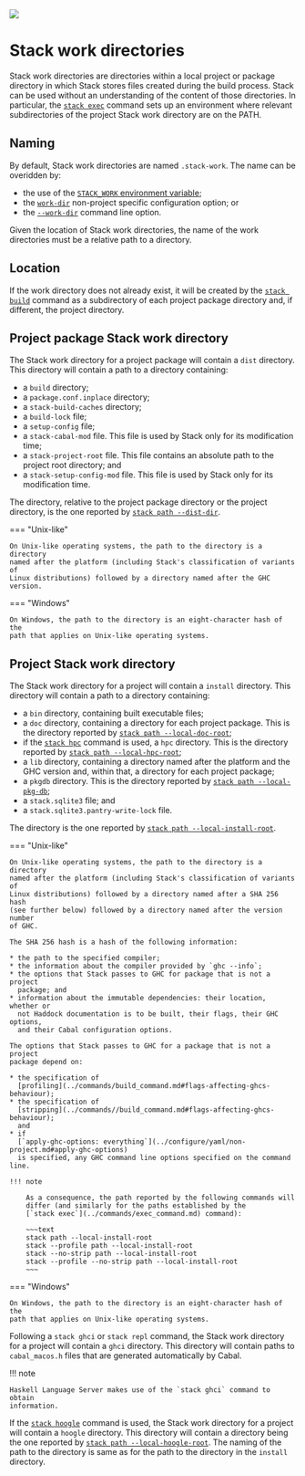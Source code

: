 <div class="hidden-warning"><a href="https://docs.haskellstack.org/"><img src="https://cdn.jsdelivr.net/gh/commercialhaskell/stack/doc/img/hidden-warning.svg"></a></div>

# Stack work directories

Stack work directories are directories within a local project or package
directory in which Stack stores files created during the build process. Stack
can be used without an understanding of the content of those directories. In
particular, the [`stack exec`](../commands/exec_command.md) command sets up an
environment where relevant subdirectories of the project Stack work directory
are on the PATH.

## Naming

By default, Stack work directories are named `.stack-work`. The name can be
overidden by:

* the use of the
  [`STACK_WORK` environment variable](../configure/environment_variables.md#stack_work);
* the [`work-dir`](../configure/yaml/non-project.md#work-dir) non-project
  specific configuration option; or
* the [`--work-dir`](../configure/global_flags.md#-work-dir-option) command line
  option.

Given the location of Stack work directories, the name of the work directories
must be a relative path to a directory.

## Location

If the work directory does not already exist, it will be created by the
[`stack build`](../commands/build_command.md) command as a subdirectory of each
project package directory and, if different, the project directory.

## Project package Stack work directory

The Stack work directory for a project package will contain a `dist` directory.
This directory will contain a path to a directory containing:

* a `build` directory;
* a `package.conf.inplace` directory;
* a `stack-build-caches` directory;
* a `build-lock` file;
* a `setup-config` file;
* a `stack-cabal-mod` file. This file is used by Stack only for its modification
  time;
* a `stack-project-root` file. This file contains an absolute path to the
  project root directory; and
* a `stack-setup-config-mod` file. This file is used by Stack only for its
  modification time.

The directory, relative to the project package directory or the project
directory, is the one reported by
[`stack path --dist-dir`](../commands/path_command.md).

=== "Unix-like"

    On Unix-like operating systems, the path to the directory is a directory
    named after the platform (including Stack's classification of variants of
    Linux distributions) followed by a directory named after the GHC version.

=== "Windows"

    On Windows, the path to the directory is an eight-character hash of the
    path that applies on Unix-like operating systems.

## Project Stack work directory

The Stack work directory for a project will contain a `install` directory.
This directory will contain a path to a directory containing:

* a `bin` directory, containing built executable files;
* a `doc` directory, containing a directory for each project package. This is
  the directory reported by
  [`stack path --local-doc-root`](../commands/path_command.md);
* if the [`stack hpc`](../commands/hpc_command.md) command is used, a `hpc`
  directory. This is the directory reported by
  [`stack path --local-hpc-root`](../commands/path_command.md);
* a `lib` directory, containing a directory named after the platform and the
  GHC version and, within that, a directory for each project package;
* a `pkgdb` directory. This is the directory reported by
  [`stack path --local-pkg-db`](../commands/path_command.md);
* a `stack.sqlite3` file; and
* a `stack.sqlite3.pantry-write-lock` file.

The directory is the one reported by
[`stack path --local-install-root`](../commands/path_command.md).

=== "Unix-like"

    On Unix-like operating systems, the path to the directory is a directory
    named after the platform (including Stack's classification of variants of
    Linux distributions) followed by a directory named after a SHA 256 hash
    (see further below) followed by a directory named after the version number
    of GHC.

    The SHA 256 hash is a hash of the following information:

    * the path to the specified compiler;
    * the information about the compiler provided by `ghc --info`;
    * the options that Stack passes to GHC for package that is not a project
      package; and
    * information about the immutable dependencies: their location, whether or
      not Haddock documentation is to be built, their flags, their GHC options,
      and their Cabal configuration options.

    The options that Stack passes to GHC for a package that is not a project
    package depend on:

    * the specification of
      [profiling](../commands/build_command.md#flags-affecting-ghcs-behaviour);
    * the specification of
      [stripping](../commands//build_command.md#flags-affecting-ghcs-behaviour);
      and
    * if
      [`apply-ghc-options: everything`](../configure/yaml/non-project.md#apply-ghc-options)
      is specified, any GHC command line options specified on the command line.

    !!! note

        As a consequence, the path reported by the following commands will
        differ (and similarly for the paths established by the
        [`stack exec`](../commands/exec_command.md) command):

        ~~~text
        stack path --local-install-root
        stack --profile path --local-install-root
        stack --no-strip path --local-install-root
        stack --profile --no-strip path --local-install-root
        ~~~

=== "Windows"

    On Windows, the path to the directory is an eight-character hash of the
    path that applies on Unix-like operating systems.

Following a `stack ghci` or `stack repl` command, the Stack work directory for
a project will contain a `ghci` directory. This directory will contain paths to
`cabal_macos.h` files that are generated automatically by Cabal.

!!! note

    Haskell Language Server makes use of the `stack ghci` command to obtain
    information.

If the [`stack hoogle`](../commands/hoogle_command.md) command is used, the
Stack work directory for a project will contain a `hoogle` directory. This
directory will contain a directory being the one reported by
[`stack path --local-hoogle-root`](../commands/path_command.md). The naming of
the path to the directory is same as for the path to the directory in the
`install` directory.
